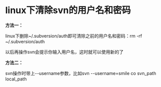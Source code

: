 # linux下清除svn的用户名和密码
**方法一：**

linux下删除~/.subversion/auth即可清除之前的用户名和密码：rm -rf ~/.subversion/auth

以后再操作svn会提示你输入用户名，这时就可以使用新的了

**方法二：**

svn操作时带上--username参数，比如svn --username=smile  co  svn_path local_path
